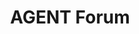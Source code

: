 ---
title: "AGENT Forum"
collection: futuretravel
permalink: /futuretravel/2024-agent
startdate: 2024-05-14
enddate: 2024-05-17
venue: 'University of Jyväskylä'
location: 'Finland'
link: 'https://agent-forum.github.io/index.html'
---